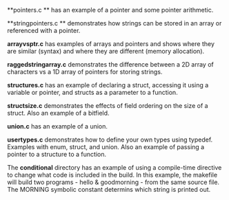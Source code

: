 
**pointers.c ** has an example of a pointer and some pointer arithmetic.

**stringpointers.c ** demonstrates how strings can be stored in an array or referenced with a pointer.

**arrayvsptr.c** has examples of arrays and pointers and shows where they are similar (syntax) and where they are different (memory allocation).

**raggedstringarray.c** demonstrates the difference between a 2D array of characters vs a 1D array of pointers for storing strings.  

**structures.c** has an example of declaring a struct, accessing it using a variable or pointer, and structs as a parameter to a function. 

**structsize.c** demonstrates the effects of field ordering on the size of a struct.  Also an example of a bitfield.

**union.c** has an example of a union.  

**usertypes.c** demonstrates how to define your own types using typedef.  Examples with enum, struct, and union.  Also an example of passing a pointer to a structure to a function.  

The **conditional** directory has an example of using a compile-time directive to change what code is included in the build.  In this example, the makefile will build two programs - hello & goodmorning - from the same source file.  The MORNING symbolic constant determins which string is printed out.

